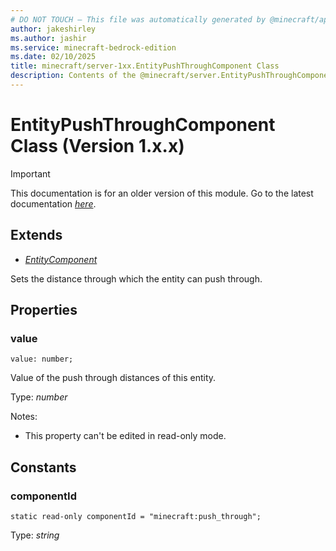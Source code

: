 ```yaml
---
# DO NOT TOUCH — This file was automatically generated by @minecraft/api-docs-generator, to report problems file an issue at https://github.com/Mojang/minecraft-scripting-libraries
author: jakeshirley
ms.author: jashir
ms.service: minecraft-bedrock-edition
ms.date: 02/10/2025
title: minecraft/server-1xx.EntityPushThroughComponent Class
description: Contents of the @minecraft/server.EntityPushThroughComponent class (Version 1.x.x).
---
```

# EntityPushThroughComponent Class (Version 1.x.x)

> [!IMPORTANT]
> This documentation is for an older version of this module. Go to the latest documentation [*here*](../../../scriptapi/minecraft/server/EntityPushThroughComponent.md).

## Extends
- [*EntityComponent*](EntityComponent.md)

Sets the distance through which the entity can push through.

## Properties

### **value**
`value: number;`

Value of the push through distances of this entity.

Type: *number*

Notes:
  - This property can't be edited in read-only mode.

## Constants

### **componentId**
`static read-only componentId = "minecraft:push_through";`

Type: *string*

